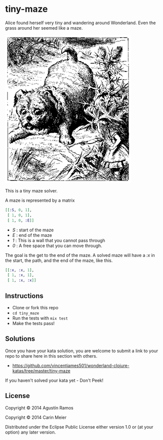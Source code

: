 ﻿# tiny-maze

Alice found herself very tiny and wandering around Wonderland.  Even
the grass around her seemed like a maze.

![alice tiny](/images/alicetiny.gif)

This is a tiny maze solver.

A maze is represented by a matrix

```elixir
[[:S, 0, 1],
 [ 1, 0, 1],
 [ 1, 0, :E]]
```

- _S_ : start of the maze
- _E_ : end of the maze
- _1_ : This is a wall that you cannot pass through
- _0_ : A free space that you can move through.

The goal is the get to the end of the maze.  A solved maze will have a
_:x_ in the start, the path, and the end of the maze, like this.

```elixir
[[:x, :x, 1],
 [ 1, :x, 1],
 [ 1, :x, :x]]
```


## Instructions

- Clone or fork this repo
- `cd tiny_maze`
- Run the tests with `mix test`
- Make the tests pass!

## Solutions

Once you have your kata solution, you are welcome to submit a link to your repo to share here in this section with others.

* https://github.com/vincentjames501/wonderland-clojure-katas/tree/master/tiny-maze

If you haven't solved your kata yet - Don't Peek!

## License

Copyright © 2014 Agustín Ramos

Copyright © 2014 Carin Meier

Distributed under the Eclipse Public License either version 1.0 or (at
your option) any later version.


